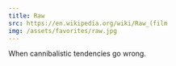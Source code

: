 ```yaml
---
title: Raw
src: https://en.wikipedia.org/wiki/Raw_(film
img: /assets/favorites/raw.jpg
---
```


When cannibalistic tendencies go wrong.
